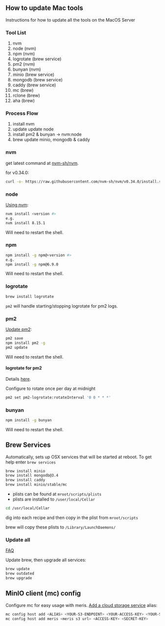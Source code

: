 ## How to update Mac tools
Instructions for how to update all the tools on the MacOS Server
### Tool List
1. nvm
2. node (nvm)
3. npm (nvm)
5. logrotate (brew service)
4. pm2 (nvm)
5. bunyan (nvm)
6. minio (brew service)
7. mongodb (brew service)
8. caddy (brew service)
10. mc (brew)
11. rclone (brew)
12. aha (brew)

### Process Flow
1. install nvm
2. update update node
3. install pm2 & bunyan -> nvm:node
4. brew update minio, mongodb & caddy

### nvm
get latest command at [nvm-sh/nvm](https://github.com/nvm-sh/nvm#installation-and-update).

for v0.34.0:
```bash
curl -o- https://raw.githubusercontent.com/nvm-sh/nvm/v0.34.0/install.sh | bash
```

### node
[Using nvm](https://github.com/nvm-sh/nvm#usage):

```bash
nvm install <version #>
e.g.
nvm install 8.15.1
```
Will need to restart the shell.

### npm
```bash
npm install -g npm@<version #>
e.g.
npm install -g npm@6.9.0
```
Will need to restart the shell.

### logrotate
```bash
brew install logrotate
```

`pm2` will handle starting/stopping logrotate for pm2 logs.

### pm2
[Update pm2](http://pm2.keymetrics.io/docs/usage/update-pm2/):

```bash
pm2 save
npm install pm2 -g
pm2 update
```
Will need to restart the shell.

#### logrotate for pm2
Details [here](https://github.com/keymetrics/pm2-logrotate).

Configure to rotate once per day at midnight
```bash
pm2 set pm2-logrotate:rotateInterval '0 0 * * *'
```

### bunyan
```bash
npm install -g bunyan
```
Will need to restart the shell.

## Brew Services
Automatically, sets up OSX services that will be started at reboot.  To get help enter `brew services`

```bash
brew install minio
brew install mongodb@3.4
brew install caddy
brew install minio/stable/mc
```
- plists can be found at `mroot/scripts/plists`
- plists are installed to `/user/local/Cellar`

```bash
cd /usr/local/Cellar
```

dig into each recipe and then copy in the plist from `mroot/scripts`

brew will copy these plists to `/Library/LaunchDaemons/`

### Update all
[FAQ](https://docs.brew.sh/FAQ)

Update brew, then upgrade all services:
```bash
brew update
brew outdated
brew upgrade
```
## MinIO client (mc) config
Configure mc for easy usage with meris.  [Add a cloud storage service](https://docs.min.io/docs/minio-client-complete-guide.html) alias:

```bash
mc config host add <ALIAS> <YOUR-S3-ENDPOINT> <YOUR-ACCESS-KEY> <YOUR-SECRET-KEY> <API-SIGNATURE>
mc config host add meris <meris s3 url> <ACCESS-KEY> <SECRET-KEY>
```
